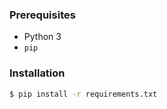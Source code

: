 
### Prerequisites
 - Python 3
 - `pip`

### Installation
```bash
$ pip install -r requirements.txt
```
